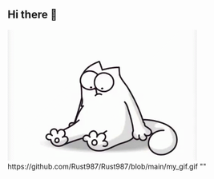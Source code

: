 ## Hi there 👋

<img src="https://github.com/Rust987/Rust987/blob/main/my_gif.gif" Alt="TheUnlimited" widtn="600">
https://github.com/Rust987/Rust987/blob/main/my_gif.gif
""
